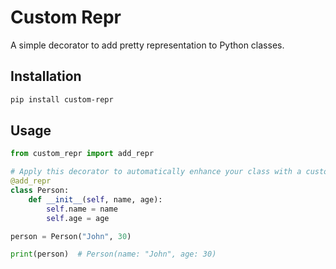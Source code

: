 # Custom Repr

A simple decorator to add pretty representation to Python classes.

## Installation

```sh
pip install custom-repr
```

## Usage

```python
from custom_repr import add_repr

# Apply this decorator to automatically enhance your class with a custom __repr__ method, providing a better representation of object.
@add_repr  
class Person:
    def __init__(self, name, age):
        self.name = name
        self.age = age

person = Person("John", 30)

print(person)  # Person(name: "John", age: 30)